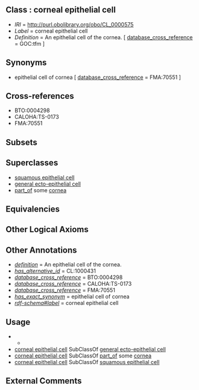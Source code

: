 
## Class : corneal epithelial cell

 * *IRI* = http://purl.obolibrary.org/obo/CL_0000575
 * *Label* = corneal epithelial cell
 * *Definition* = An epithelial cell of the cornea. [ [database_cross_reference](../../ef/oboInOwl#hasDbXref.md) = GOC:tfm ]

## Synonyms

 * epithelial cell of cornea [ [database_cross_reference](../../ef/oboInOwl#hasDbXref.md) = FMA:70551 ]

## Cross-references

 * BTO:0004298
 * CALOHA:TS-0173
 * FMA:70551

## Subsets


## Superclasses

 * [squamous epithelial cell](../../CL/76/CL_0000076.md)
 * [general ecto-epithelial cell](../../CL/59/CL_0002159.md)
 * [part_of](../../BFO/50/BFO_0000050.md) some [cornea](../../UBERON/64/UBERON_0000964.md)

## Equivalencies


## Other Logical Axioms


## Other Annotations

 * *[definition](../../IAO/15/IAO_0000115.md)* = An epithelial cell of the cornea.
 * *[has_alternative_id](../../Id/oboInOwl#hasAlternativeId.md)* = CL:1000431
 * *[database_cross_reference](../../ef/oboInOwl#hasDbXref.md)* = BTO:0004298
 * *[database_cross_reference](../../ef/oboInOwl#hasDbXref.md)* = CALOHA:TS-0173
 * *[database_cross_reference](../../ef/oboInOwl#hasDbXref.md)* = FMA:70551
 * *[has_exact_synonym](../../ym/oboInOwl#hasExactSynonym.md)* = epithelial cell of cornea
 * *[rdf-schema#label](../../el/rdf-schema#label.md)* = corneal epithelial cell

## Usage

 * -
 * [corneal epithelial cell](../../CL/75/CL_0000575.md) SubClassOf [general ecto-epithelial cell](../../CL/59/CL_0002159.md)
 * [corneal epithelial cell](../../CL/75/CL_0000575.md) SubClassOf [part_of](../../BFO/50/BFO_0000050.md) some [cornea](../../UBERON/64/UBERON_0000964.md)
 * [corneal epithelial cell](../../CL/75/CL_0000575.md) SubClassOf [squamous epithelial cell](../../CL/76/CL_0000076.md)

## External Comments

